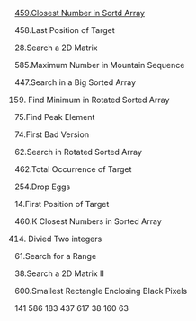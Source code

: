 
[459.Closest Number in Sortd Array](https://github.com/xliu117/Leetcode/tree/master/step-by-step%20training/2.BinarySearch/Closest%20Number%20in%20Sorted%20Array)

458.Last Position of Target

28.Search a 2D Matrix

585.Maximum Number in Mountain Sequence

447.Search in a Big Sorted Array

159. Find Minimum in Rotated Sorted Array

75.Find Peak Element

74.First Bad Version

62.Search in Rotated Sorted Array


462.Total Occurrence of Target

254.Drop Eggs

14.First Position of Target

460.K Closest Numbers in Sorted Array

414. Divied Two integers

61.Search for a Range

38.Search a 2D Matrix II

600.Smallest Rectangle Enclosing Black Pixels

141
586
183
437
617
38
160
63
